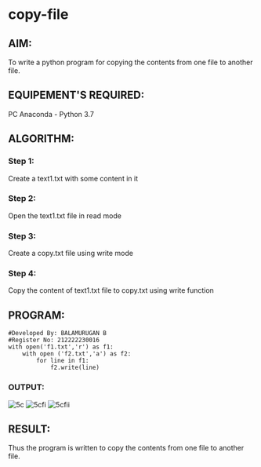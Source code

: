 # copy-file
## AIM:
To write a python program for copying the contents from one file to another file.
## EQUIPEMENT'S REQUIRED: 
PC
Anaconda - Python 3.7
## ALGORITHM: 
### Step 1:
Create a text1.txt with some content in it

### Step 2: 
 Open the text1.txt file in read mode

### Step 3: 
Create a copy.txt file using write mode

### Step 4:  
Copy the content of text1.txt file to copy.txt using write function


## PROGRAM:
```
#Developed By: BALAMURUGAN B
#Register No: 212222230016
with open('f1.txt','r') as f1:
    with open ('f2.txt','a') as f2:
        for line in f1:
            f2.write(line)

```

### OUTPUT:
![5c](https://github.com/BALA291/copy-file/assets/120717501/8ba47254-bb02-4d62-ae56-958468ffcfd9)
![5cfi](https://github.com/BALA291/copy-file/assets/120717501/d5250c40-3cb6-4d6e-9b19-814ad5d79a84)
![5cfii](https://github.com/BALA291/copy-file/assets/120717501/55aaf5ef-b5ec-4ddd-8263-b0d6f5c791f4)

## RESULT:
Thus the program is written to copy the contents from one file to another file.
